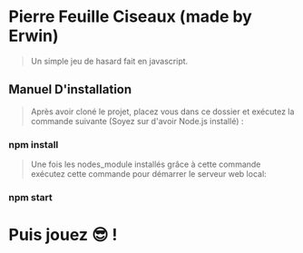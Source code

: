 # Pierre Feuille Ciseaux (made by Erwin)

> Un simple jeu de hasard fait en javascript.

## Manuel D'installation

> Après avoir cloné le projet, placez vous dans ce dossier et exécutez la commande suivante (Soyez sur d'avoir Node.js installé) :

### npm install

> Une fois les nodes_module installés grâce à cette commande exécutez cette commande pour démarrer le serveur web local:

### npm start


# Puis jouez 😎 !
